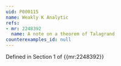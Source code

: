```yaml
---
uid: P000115
name: Weakly K Analytic
refs:
- mr: 2248392
  name: A note on a theorem of Talagrand
counterexamples_id: null
---
```

Defined in Section 1 of {{mr:2248392}}
